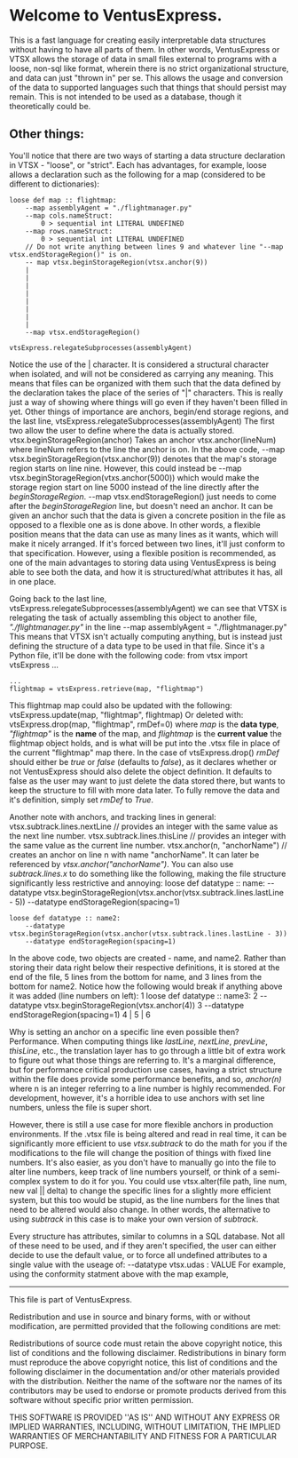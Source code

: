 # Welcome to VentusExpress.
This is a fast language for creating easily interpretable data structures without having to have all parts of them.
In other words, VentusExpress or VTSX allows the storage of data in small files external to programs with a loose, non-sql like format, wherein there is no strict organizational structure, and data can just "thrown in" per se. This allows the usage and conversion of the data to supported languages such that things that should persist may remain. This is not intended to be used as a database, though it theoretically could be.



## Other things:
You'll notice that there are two ways of starting a data structure declaration in VTSX - "loose", or "strict". Each has advantages, for example, loose allows a declaration such as the following for a map (considered to be different to dictionaries):

    loose def map :: flightmap:
        --map assemblyAgent = "./flightmanager.py"
        --map cols.nameStruct:
            0 > sequential int LITERAL UNDEFINED
        --map rows.nameStruct:
            0 > sequential int LITERAL UNDEFINED
        // Do not write anything between lines 9 and whatever line "--map vtsx.endStorageRegion()" is on.
        -- map vtsx.beginStorageRegion(vtsx.anchor(9))
        |
        |
        |
        |
        |
        |
        |
        |
        --map vtsx.endStorageRegion()

    vtsExpress.relegateSubprocesses(assemblyAgent)

Notice the use of the | character. It is considered a structural character when isolated, and will not be considered as carrying any meaning. This means that files can be organized with them such that the data defined by the declaration takes the place of the series of "|" characters. This is really just a way of showing where things will go even if they haven't been filled in yet.
Other things of importance are anchors, begin/end storage regions, and the last line,
    vtsExpress.relegateSubprocesses(assemblyAgent)
The first two allow the user to define where the data is actually stored. 
    vtsx.beginStorageRegion(anchor)
Takes an anchor 
    vtsx.anchor(lineNum)
where lineNum refers to the line the anchor is on. In the above code, 
    --map vtsx.beginStorageRegion(vtsx.anchor(9))
denotes that the map's storage region starts on line nine. However, this could instead be
    --map vtsx.beginStorageRegion(vtxs.anchor(5000))
which would make the storage region start on line 5000 instead of the line directly after the *beginStorageRegion*. 
    --map vtsx.endStorageRegion()
just needs to come after the *beginStorageRegion* line, but doesn't need an anchor. It can be given an anchor such that the data is given a concrete position in the file as opposed to a flexible one as is done above. In other words, a flexible position means that the data can use as many lines as it wants, which will make it nicely arranged. If it's forced between two lines, it'll just conform to that specification. However, using a flexible position is recommended, as one of the main advantages to storing data using VentusExpress is being able to see both the data, and how it is structured/what attributes it has, all in one place.

Going back to the last line,
    vtsExpress.relegateSubprocesses(assemblyAgent)
we can see that VTSX is relegating the task of actually assembling this object to another file, *"./flightmanager.py"* in the line
    --map assemblyAgent = "./flightmanager.py"
This means that VTSX isn't actually computing anything, but is instead just defining the structure of a data type to be used in that file. Since it's a Python file, it'll be done with the following code:
    from vtsx import vtsExpress
    ...

    ...
    flightmap = vtsExpress.retrieve(map, "flightmap")
This flightmap map could also be updated with the following:
    vtsExpress.update(map, "flightmap", flightmap)
Or deleted with:
    vtsExpress.drop(map, "flightmap", rmDef=0)
where *map* is the **data type**, *"flightmap"* is the **name** of the map, and *flightmap* is the **current value** the flightmap object holds, and is what will be put into the .vtsx file in place of the current "flightmap" map there. In the case of 
    vtsExpress.drop()
*rmDef* should either be *true* or *false* (defaults to *false*), as it declares whether or not VentusExpress should also delete the object definition. It defaults to false as the user may want to just delete the data stored there, but wants to keep the structure to fill with more data later. To fully remove the data and it's definition, simply set *rmDef* to *True*.




Another note with anchors, and tracking lines in general:
    vtsx.subtrack.lines.nextLine // provides an integer with the same value as the next line number.
    vtsx.subtrack.lines.thisLine // provides an integer with the same value as the current line number.
    vtsx.anchor(n, "anchorName") // creates an anchor on line n with name "anchorName". It can later be referenced by *vtsx.anchor("anchorName")*.
You can also use *subtrack.lines.x* to do something like the following, making the file structure significantly less restrictive and annoying:
    loose def datatype :: name:
        --datatype vtsx.beginStorageRegion(vtsx.anchor(vtsx.subtrack.lines.lastLine - 5))
        --datatype endStorageRegion(spacing=1)

    loose def datatype :: name2:
        --datatype vtsx.beginStorageRegion(vtsx.anchor(vtsx.subtrack.lines.lastLine - 3))
        --datatype endStorageRegion(spacing=1)
In the above code, two objects are created - name, and name2. Rather than storing their data right below their respective definitions, it is stored at the end of the file, 5 lines from the bottom for name, and 3 lines from the bottom for name2. Notice how the following would break if anything above it was added (line numbers on left):
    1 loose def datatype :: name3:
    2     --datatype vtsx.beginStorageRegion(vtsx.anchor(4))
    3     --datatype endStorageRegion(spacing=1)
    4     |
    5     |
    6

Why is setting an anchor on a specific line even possible then?
Performance. When computing things like *lastLine*, *nextLine*, *prevLine*, *thisLine*, etc., the translation layer has to go through a little bit of extra work to figure out what those things are referring to. It's a marginal difference, but for performance critical production use cases, having a strict structure within the file does provide some performance benefits, and so, *anchor(n)* where n is an integer referring to a line number is highly recommended. For development, however, it's a horrible idea to use anchors with set line numbers, unless the file is super short.

However, there is still a use case for more flexible anchors in production environments. If the .vtsx file is being altered and read in real time, it can be significantly more efficient to use *vtsx.subtrack* to do the math for you if the modifications to the file will change the position of things with fixed line numbers. It's also easier, as you don't have to manually go into the file to alter line numbers, keep track of line numbers yourself, or think of a semi-complex system to do it for you. You could use 
    vtsx.alter(file path, line num, new val || delta)
to change the specific lines for a slightly more efficient system, but this too would be stupid, as the line numbers for the lines that need to be altered would also change. In other words, the alternative to using *subtrack* in this case is to make your own version of *subtrack*.




Every structure has attributes, similar to columns in a SQL database. Not all of these need to be used, and if they aren't specified, the user can either decide to use the default value, or to force all undefined attributes to a single value with the useage of:
    --datatype vtsx.udas : VALUE
For example, using the conformity statment above with the map example, 




----------------
This file is part of VentusExpress.

Redistribution and use in source and binary forms, with or without modification, are permitted provided that the following conditions are met:

Redistributions of source code must retain the above copyright notice, this list of conditions and the following disclaimer.
Redistributions in binary form must reproduce the above copyright notice, this list of conditions and the following disclaimer in the documentation and/or other materials provided with the distribution.
Neither the name of the software nor the names of its contributors may be used to endorse or promote products derived from this software without specific prior written permission.

THIS SOFTWARE IS PROVIDED ''AS IS'' AND WITHOUT ANY EXPRESS OR IMPLIED WARRANTIES, INCLUDING, WITHOUT LIMITATION, THE IMPLIED WARRANTIES OF MERCHANTABILITY AND FITNESS FOR A PARTICULAR PURPOSE.